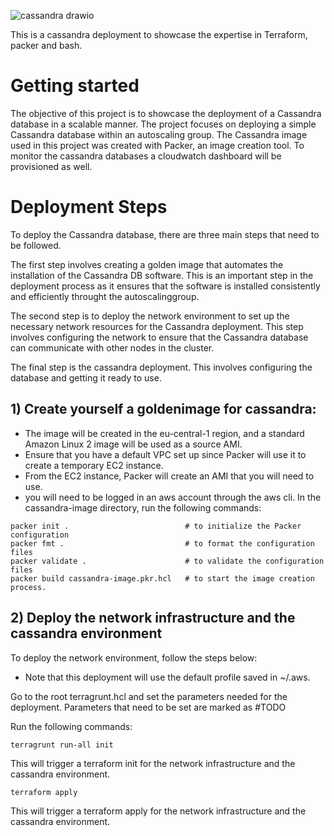 ![cassandra drawio](https://user-images.githubusercontent.com/114674790/231321362-51dfae25-8663-4c72-95f7-84278d1d499b.png)

This is a cassandra deployment to showcase the expertise in Terraform, packer and bash.

# Getting started
The objective of this project is to showcase the deployment of a Cassandra database in a scalable manner. The project focuses on deploying a simple Cassandra database within an autoscaling group. The Cassandra image used in this project was created with Packer, an image creation tool. To monitor the cassandra databases a cloudwatch dashboard will be provisioned as well.

# Deployment Steps
To deploy the Cassandra database, there are three main steps that need to be followed.

The first step involves creating a golden image that automates the installation of the Cassandra DB software. This is an important step in the deployment process as it ensures that the software is installed consistently and efficiently throught the autoscalinggroup.

The second step is to deploy the network environment to set up the necessary network resources for the Cassandra deployment. This step involves configuring the network to ensure that the Cassandra database can communicate with other nodes in the cluster.

The final step is the cassandra deployment. This involves configuring the database and getting it ready to use.

## 1) Create yourself a goldenimage for cassandra:
 - The image will be created in the eu-central-1 region, and a standard Amazon Linux 2 image will be used as a source AMI.
 - Ensure that you have a default VPC set up since Packer will use it to create a temporary EC2 instance.
 - From the EC2 instance, Packer will create an AMI that you will need to use.
 - you will need to be logged in an aws account through the aws cli.
 In the cassandra-image directory, run the following commands:
```
packer init .                          # to initialize the Packer configuration
packer fmt .                           # to format the configuration files
packer validate .                      # to validate the configuration files
packer build cassandra-image.pkr.hcl   # to start the image creation process.
```
## 2) Deploy the network infrastructure and the cassandra environment
To deploy the network environment, follow the steps below:
- Note that this deployment will use the default profile saved in ~/.aws.

Go to the root terragrunt.hcl and set the parameters needed for the deployment. Parameters that need to be set are marked as #TODO

Run the following commands:

```
terragrunt run-all init
```
This will trigger a terraform init for the network infrastructure and the cassandra environment.

```
terraform apply 
```
This will trigger a terraform apply for the network infrastructure and the cassandra environment.
